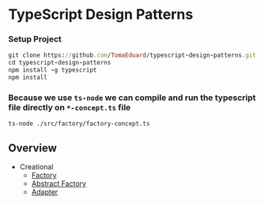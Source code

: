 # TypeScript Design Patterns


### Setup Project

```ruby
git clone https://github.com/TomaEduard/typescript-design-patterns.git
cd typescript-design-patterns
npm install -g typescript
npm install
```

### Because we use <code>ts-node</code> we can compile and run the typescript file directly on <code>*-concept.ts</code> file
```
ts-node ./src/factory/factory-concept.ts
```
## Overview
* Creational
    - [Factory](src/factory/)
    - [Abstract Factory](src/abstract-factory/)
    - [Adapter](src/adapter/)

